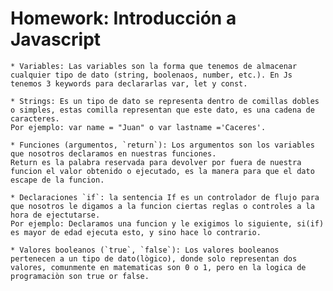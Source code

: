 # Homework: Introducción a Javascript

	* Variables: Las variables son la forma que tenemos de almacenar cualquier tipo de dato (string, boolenaos, number, etc.). En Js tenemos 3 keywords para declararlas var, let y const.

	* Strings: Es un tipo de dato se representa dentro de comillas dobles o simples, estas comilla representan que este dato, es una cadena de caracteres.
	Por ejemplo: var name = "Juan" o var lastname ='Caceres'.

	* Funciones (argumentos, `return`): Los argumentos son los variables que nosotros declaramos en nuestras funciones.
	Return es la palabra reservada para devolver por fuera de nuestra funcion el valor obtenido o ejecutado, es la manera para que el dato escape de la funcion.

	* Declaraciones `if`: la sentencia If es un controlador de flujo para que nosotros le digamos a la funcion ciertas reglas o controles a la hora de ejectutarse.
	Por ejemplo: Declaramos una funcion y le exigimos lo siguiente, si(if) es mayor de edad ejecuta esto, y sino hace lo contrario.
	
	* Valores booleanos (`true`, `false`): Los valores booleanos pertenecen a un tipo de dato(lògico), donde solo representan dos valores, comunmente en matematicas son 0 o 1, pero en la logica de programaciòn son true or false.

